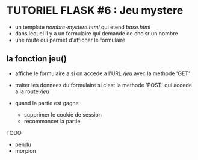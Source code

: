 TUTORIEL FLASK #6 : Jeu mystere
===============================

- un template *nombre-mystere.html* qui etend *base.html*
- dans lequel il y a un formulaire qui demande de choisr un nombre
- une route qui permet d'afficher le formulaire


la fonction jeu()
-----------------

- affiche le formulaire a si on accede a l'URL */jeu* avec la methode 'GET'
- traiter les donnees du formulaire si c'est la methode 'POST' qui accede a la route */jeu*


- quand la partie est gagne 
  - supprimer le cookie de session
  - recommancer la partie


TODO
- pendu
- morpion